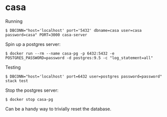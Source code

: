 # casa

Running

    $ DBCONN="host='localhost' port='5432' dbname=casa user=casa password=casa" PORT=3000 casa-server

Spin up a postgres server:

    $ docker run --rm --name casa-pg -p 6432:5432 -e POSTGRES_PASSWORD=password -d postgres:9.5 -c "log_statement=all"

Testing

    $ DBCONN="host='localhost' port=6432 user=postgres password=password" stack test

Stop the postgres server:

    $ docker stop casa-pg

Can be a handy way to trivially reset the database.
